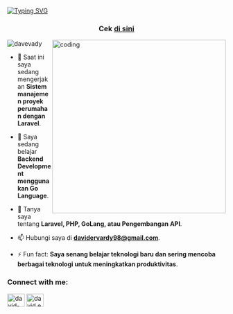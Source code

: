 [![Typing SVG](https://readme-typing-svg.demolab.com?font=Fira+Code&pause=1000&color=DE75F7&width=1000&lines=Hai+%F0%9F%91%8B++kamu+sekarang+berada+di+repository+portofolio+saya.;Kalo+anda+ingin+melihat+portofolio+saya,+silahkan+cek+di+link+di+bawah+ini)](https://git.io/typing-svg)


<h3 align="center">Cek <a href="https://davevady.github.io">di sini</a></h3>
<img align="right" alt="coding" width="400" src="https://media.giphy.com/media/dWesBcTLavkZuG35MI/giphy.gif">

<p align="left"> <img src="https://komarev.com/ghpvc/?username=davevady&label=Profile%20views&color=0e75b6&style=flat" alt="davevady" /> </p>

- 🔭 Saat ini saya sedang mengerjakan **Sistem manajemen proyek perumahan dengan Laravel**.

- 🌱 Saya sedang belajar **Backend Development menggunakan Go Language**.

- 💬 Tanya saya tentang **Laravel, PHP, GoLang, atau Pengembangan API**.

- 📫 Hubungi saya di **davidervardy98@gmail.com**.

- ⚡ Fun fact: **Saya senang belajar teknologi baru dan sering mencoba berbagai teknologi untuk meningkatkan produktivitas**.

<h3 align="left">Connect with me:</h3>
<p align="left">
<a href="https://linkedin.com/in/david-ervardy" target="blank"><img align="center" src="https://raw.githubusercontent.com/rahuldkjain/github-profile-readme-generator/master/src/images/icons/Social/linked-in-alt.svg" alt="david-ervardy" height="30" width="40" /></a>
<a href="https://instagram.com/david.ervrdy" target="blank"><img align="center" src="https://raw.githubusercontent.com/rahuldkjain/github-profile-readme-generator/master/src/images/icons/Social/instagram.svg" alt="david.ervrdy" height="30" width="40" /></a>
</p>
